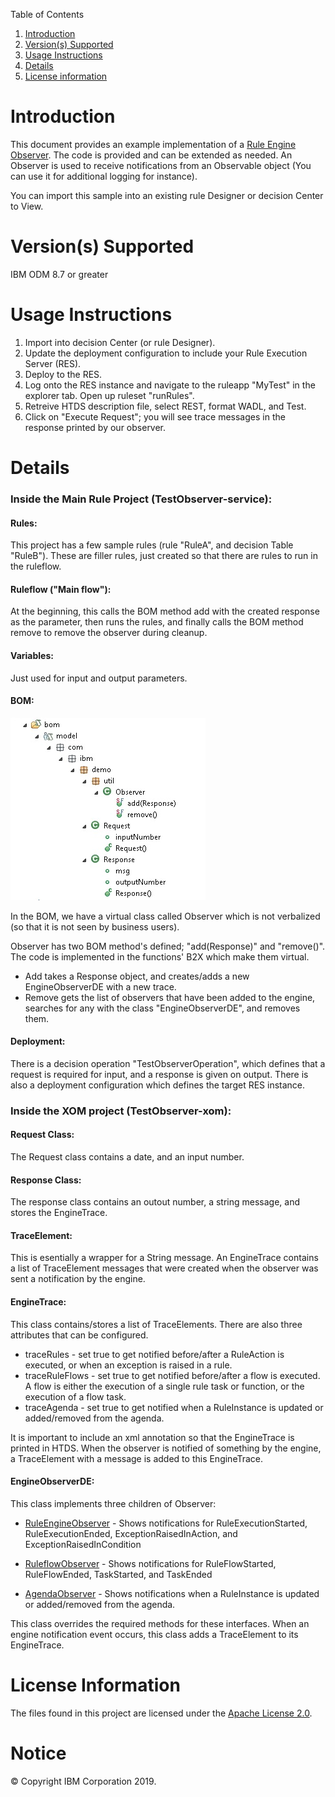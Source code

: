 Table of Contents

1. [Introduction](#intro)
2. [Version(s) Supported](#versions)
3. [Usage Instructions](#instruction)
4. [Details](#details)
5. [License information](#license)

Introduction<a name="intro"></a>
============

This document provides an example implementation of a 
<a href="https://www.ibm.com/support/knowledgecenter/en/SSQP76_8.7.0/com.ibm.odm.dserver.rules.ref.designer/html/api/html/com/ibm/rules/engine/observer/Observable.html">Rule Engine Observer</a>. The code is provided and can be extended as needed. An Observer is used to receive notifications from an Observable object (You can use it for additional logging for instance).

You can import this sample into an existing rule Designer or decision Center to View.

Version(s) Supported<a name="versions"></a>
====================

IBM ODM 8.7 or greater

Usage Instructions<a name="instruction"></a>
===================

1. Import into decision Center (or rule Designer).
2. Update the deployment configuration to include your Rule Execution Server (RES). 
3. Deploy to the RES.
4. Log onto the RES instance and navigate to the ruleapp "MyTest" in the explorer tab. Open up ruleset "runRules". 
5. Retreive HTDS description file, select REST, format WADL, and Test.
6. Click on "Execute Request"; you will see trace messages in the response printed by our observer.

Details<a name="details"></a>
============

### Inside the Main Rule Project (TestObserver-service):

#### Rules:

This project has a few sample rules (rule "RuleA", and decision Table "RuleB"). These are filler rules, just created so that there are rules to run in the ruleflow.

#### Ruleflow ("Main flow"):

At the beginning, this calls the BOM method add with the created response as the parameter, then runs the rules, and finally calls the BOM method remove to remove the observer during cleanup.

#### Variables:

Just used for input and output parameters.

#### BOM:


![alt text](bom.jpg)


In the BOM, we have a virtual class called Observer which is not verbalized (so that it is not seen by business users).

Observer has two BOM method's defined; "add(Response)" and "remove()". The code is implemented in the functions' B2X which make them virtual.

+ Add takes a Response object, and creates/adds a new EngineObserverDE with a new trace. 
+ Remove gets the list of observers that have been added to the engine, searches for any with the class "EngineObserverDE", and removes them.

#### Deployment:

There is a decision operation "TestObserverOperation", which defines that a request is required for input, and a response is given on output. There is also a deployment configuration which defines the target RES instance.

### Inside the XOM project (TestObserver-xom):

#### Request Class:

The Request class contains a date, and an input number.

#### Response Class:

The response class contains an outout number, a string message, and stores the EngineTrace.

#### TraceElement:

This is esentially a wrapper for a String message. An EngineTrace contains a list of TraceElement messages that were created when the observer was sent a notification by the engine.

#### EngineTrace:

This class contains/stores a list of TraceElements. There are also three attributes that can be configured.
+ traceRules - set true to get notified before/after a RuleAction is executed, or when an exception is raised in a rule.
+ traceRuleFlows - set true to get notified before/after a flow is executed. A flow is either the execution of a single rule task or function, or the execution of a flow task. 
+ traceAgenda - set true to get notified when a RuleInstance is updated or added/removed from the agenda.

It is important to include an xml annotation so that the EngineTrace is printed in HTDS. When the observer is notified of something by the engine, a TraceElement with a message is added to this EngineTrace.

#### EngineObserverDE:

This class implements three children of Observer: 
+ <a href="https://www.ibm.com/support/knowledgecenter/en/SSQP76_8.7.0/com.ibm.odm.dserver.rules.ref.designer/html/jrules2dotnet/html/T_IBM_Rules_RVE_RuleDef_Runtime_RuleEngineObserver.htm">RuleEngineObserver</a> - Shows notifications for RuleExecutionStarted, RuleExecutionEnded, ExceptionRaisedInAction, and ExceptionRaisedInCondition

+ <a href="https://www.ibm.com/support/knowledgecenter/en/SSQP76_8.7.0/com.ibm.odm.dserver.rules.ref.designer/html/jrules2dotnet/html/T_IBM_Rules_RVE_Ruleflow_Runtime_RuleflowObserver.htm">RuleflowObserver</a> - Shows notifications for RuleFlowStarted, RuleFlowEnded, TaskStarted, and TaskEnded

+ <a href="https://www.ibm.com/support/knowledgecenter/en/SSQP76_8.7.0/com.ibm.odm.dserver.rules.ref.designer/html/jrules2dotnet/html/T_IBM_Rules_RVE_RuleDef_Runtime_AgendaObserver.htm">AgendaObserver</a> - Shows notifications when a RuleInstance is updated or added/removed from the agenda.

This class overrides the required methods for these interfaces. When an engine notification event occurs, this class adds a TraceElement to its EngineTrace.

License Information<a name="license"></a>
====================
The files found in this project are licensed under the [Apache License 2.0](LICENSE).

# Notice
© Copyright IBM Corporation 2019.
